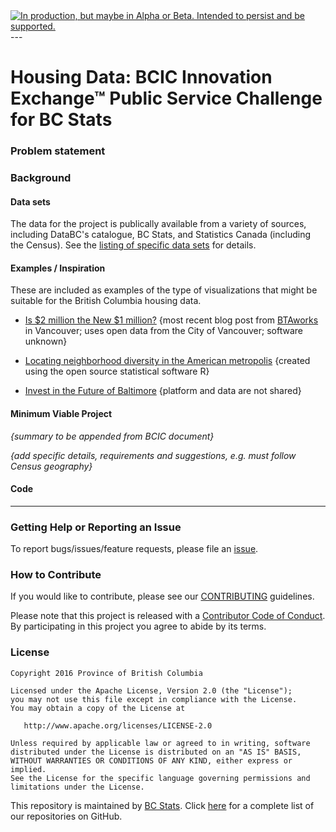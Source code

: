 
<div id="devex-badge">
<a rel="Delivery" href="https://github.com/BCDevExchange/docs/blob/master/discussion/projectstates.md"><img alt="In production, but maybe in Alpha or Beta. Intended to persist and be supported." style="border-width:0" src="http://bcdevexchange.org/badge/3.svg" title="In production, but maybe in Alpha or Beta. Intended to persist and be supported." /></a>
</div>
---

# Housing Data: BCIC Innovation Exchange™ Public Service Challenge for BC Stats

### Problem statement 

### Background

#### Data sets

The data for the project is publically available from a variety of sources, including DataBC's catalogue, BC Stats, and Statistics Canada (including the Census). See the [listing of specific data sets](data-sets-list.md) for details.

#### Examples / Inspiration

These are included as examples of the type of visualizations that might be suitable for the British Columbia housing data.

- [Is $2 million the New $1 million?](http://www.btaworks.com/2016/01/28/is-2-million-the-new-1-million/) {most recent blog post from [BTAworks](http://www.btaworks.com/) in Vancouver; uses open data from the City of Vancouver; software unknown}

- [Locating neighborhood diversity in the American metropolis](https://walkerke.shinyapps.io/neighborhood_diversity/) {created using the open source statistical software R}

- [Invest in the Future of Baltimore](http://files.zillowstatic.com/research/public/Whitehouse_Hackathon/index.html) {platform and data are not shared}

#### Minimum Viable Project

_{summary to be appended from BCIC document}_

_{add specific details, requirements and suggestions, e.g. must follow Census geography}_


#### Code

---

### Getting Help or Reporting an Issue

To report bugs/issues/feature requests, please file an [issue](https://github.com/bcgov/bc_population_indicator/issues/).

### How to Contribute

If you would like to contribute, please see our [CONTRIBUTING](CONTRIBUTING.md) guidelines.

Please note that this project is released with a [Contributor Code of Conduct](CODE_OF_CONDUCT.md). By participating in this project you agree to abide by its terms.

### License

    Copyright 2016 Province of British Columbia

    Licensed under the Apache License, Version 2.0 (the "License");
    you may not use this file except in compliance with the License.
    You may obtain a copy of the License at 

       http://www.apache.org/licenses/LICENSE-2.0

    Unless required by applicable law or agreed to in writing, software
    distributed under the License is distributed on an "AS IS" BASIS,
    WITHOUT WARRANTIES OR CONDITIONS OF ANY KIND, either express or implied.
    See the License for the specific language governing permissions and
    limitations under the License.
    
This repository is maintained by [BC Stats](bcstats.gov.bc.ca). Click [here](https://github.com/bcgov/BCStats) for a complete list of our repositories on GitHub.
